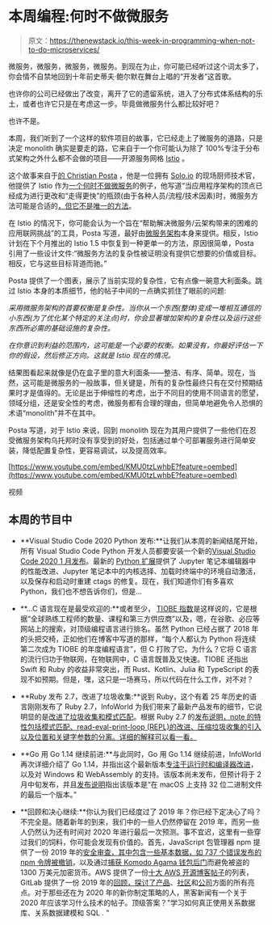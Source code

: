 # 本周编程:何时不做微服务

> 原文：<https://thenewstack.io/this-week-in-programming-when-not-to-do-microservices/>

微服务，微服务，微服务，微服务。到现在为止，你可能已经听过这个词太多了，你会情不自禁地回到十年前史蒂夫·鲍尔默在舞台上唱的“开发者”这首歌。

也许你的公司已经做出了改变，离开了它的遗留系统，进入了分布式体系结构的乐土，或者也许它只是在考虑这一步。毕竟做微服务什么都比较好吧？

也许不是。

本周，我们听到了一个这样的软件项目的故事，它已经走上了微服务的道路，只是决定 monolith 确实是要走的路，它来自于一个你可能认为除了 100%专注于分布式架构之外什么都不会做的项目——开源服务网格 [Istio](https://istio.io/) 。

这个故事来自于[的 Christian Posta](https://www.linkedin.com/in/ceposta/) ，他是一位拥有 [Solo.io](https://www.solo.io/) 的现场厨师技术官，他提供了 Istio 作为[一个何时不做微服务](https://blog.christianposta.com/microservices/istio-as-an-example-of-when-not-to-do-microservices/)的例子，他写道“当应用程序架构的顶点已经成为进行更改和“走得更快”的瓶颈(由于各种人员/流程/技术因素)时，微服务方法可能是合适的[，但它不是唯一的方法](https://blog.christianposta.com/microservices/when-not-to-do-microservices/)。

在 Istio 的情况下，你可能会认为一个旨在“帮助解决微服务/云架构带来的困难的应用联网挑战”的工具，Posta 写道，最好由[微服务架构](/category/microservices/)本身来提供。相反，Istio 计划在下个月推出的 Istio 1.5 中恢复到一种更单一的方法，原因很简单，Posta 引用了一些设计文件:“微服务方法的复杂性被证明没有提供它想要的价值或目标。相反，它与这些目标背道而驰。”

Posta 提供了一个图表，展示了当前实现的复杂性，它有点像一碗意大利面条。跳过 Istio 本身的本质细节，他的帖子中间的一点确实抓住了眼前的问题:

*采用微服务架构的首要权衡是复杂性。当你从一个东西(整体)变成一堆相互通信的小东西(为了优化某个特定的关注点)时，你会显著增加架构的复杂性以及运行这些东西所必需的基础设施的复杂性。*

*在你意识到利益的范围内，这可能是一个必要的权衡。如果没有，你最好评估一下你的假设，然后修正方向。这就是 Istio 现在的情况。*

结果图看起来就像是仍在盒子里的意大利面条——整洁、有序、简单。现在，当然，这可能是微服务的一般故事，但关键是，所有的复杂性最终只有在交付预期结果时才是值得的。无论是出于伸缩性的考虑，出于不同目的使用不同语言的愿望，领域分组，还是安全性的考虑，微服务都有合理的理由，但简单地避免令人恐惧的术语“monolith”并不在其中。

Posta 写道，对于 Istio 来说，回到 monolith 现在为其用户提供了一些他们在忍受微服务架构乌托邦时没有享受到的好处，包括通过单个可部署服务进行简单安装，降低配置复杂性，更容易调试，以及提高效率。

[https://www.youtube.com/embed/KMU0tzLwhbE?feature=oembed](https://www.youtube.com/embed/KMU0tzLwhbE?feature=oembed)

视频

## 本周的节目中

*   **Visual Studio Code 2020 Python 发布:**让我们从本周的新闻结尾开始，所有 Visual Studio Code Python 开发人员都要安装一个新的[Visual Studio Code 2020 1 月发布](https://devblogs.microsoft.com/python/python-in-visual-studio-code-january-2020-release/)。最新的 [Python 扩展](https://marketplace.visualstudio.com/items?itemName=ms-python.python)提供了 Jupyter 笔记本编辑器中的性能改进、Jupyter 笔记本中的内核选择、加载时终端中的环境自动激活，以及保存和启动时重建 ctags 的修复。现在，我们知道你们有多喜欢 Python，我们也不想告诉你们，但是…
*   **…C 语言现在是最受欢迎的:**或者至少， [TIOBE 指数](https://www.tiobe.com/tiobe-index/)是这样说的，它是根据“全球熟练工程师的数量、课程和第三方供应商”以及，嗯，在谷歌、必应等网站上的搜索，对顶级编程语言进行排名。虽然 Python 已经占据了 2018 年的头把交椅，正如他们在博客中写道的那样，“每个人都认为 Python 将连续第二次成为 TIOBE 的年度编程语言”，但 C 打败了它。为什么？它将 C 语言的流行归功于物联网，在物联网中，C 语言既普及又快速。TIOBE 还指出 Swift 和 Ruby 的收益非常突出，而 Rust、Kotlin、Julia 和 TypeScript 的表现不如预期。但是，嘿，这只是一场赛马，所以代码在什么工作，对不对？

*   **Ruby 发布 2.7，改进了垃圾收集:**说到 Ruby，这个有着 25 年历史的语言刚刚发布了 Ruby 2.7，InfoWorld 为我们带来了最新产品发布的细节，它说明显的是[改进了垃圾收集和模式匹配](https://www.infoworld.com/article/3404481/ruby-27-improves-garbage-collection-pattern-matching.html)。根据 Ruby 2.7 的[发布说明，note 的特性包括模式匹配、read-eval-print-loop (REPL)的改进、压缩垃圾收集的引入以及位置和关键字参数的分离。详细的解释可以看一看。](https://www.ruby-lang.org/en/news/2019/12/25/ruby-2-7-0-released/)
*   **Go 用 Go 1.14 继续前进:**与此同时，Go 用 Go 1.14 继续前进，InfoWorld 再次详细介绍了 Go 1.14，并指出这个最新版本[专注于运行时和编译器改进](https://www.infoworld.com/article/3512622/go-114-focuses-on-runtime-compiler.html)，以及对 Windows 和 WebAssembly 的支持。该版本尚未发布，但预计将于 2 月中旬发布，并且[发布说明](https://tip.golang.org/doc/go1.14)指出该版本是“在 macOS 上支持 32 位二进制文件的最后一个版本。”

*   **回顾和决心继续:**你认为我们已经度过了 2019 年？你已经下定决心了吗？不完全是。随着新年的到来，我们中的一些人仍然停留在 2019 年，而另一些人仍然认为还有时间对 2020 年进行最后一次预测。事不宜迟，这里有一些穿过我们的饲料，你可能会发现有价值的。首先，JavaScript 包管理器 npm 提供了一份 2019 年的[安全审查，其中包含一些基本数据，如 737 个错误发布的](https://blog.npmjs.org/post/190109399410/npm-security-2019-in-review) [npm 令牌被撤销](https://blog.npmjs.org/post/182015409750/automated-token-revocation-for-when-you)，以及通过[捕获 Komodo Agama 钱包后门](https://blog.npmjs.org/post/185397814280/plot-to-steal-cryptocurrency-foiled-by-the-npm)而避免被盗的 1300 万美元加密货币。AWS 提供了一份[十大 AWS 开源博客帖子](https://aws.amazon.com/blogs/opensource/top-ten-aws-open-source-blog-posts-in-2019/)的列表，GitLab 提供了一份 2019 年的[回顾，探讨了](https://about.gitlab.com/blog/2020/01/09/2019-year-in-review/)[产品](https://about.gitlab.com/blog/2020/01/09/2019-year-in-review/#product)、[社区](https://about.gitlab.com/blog/2020/01/09/2019-year-in-review/#community)和[公司](https://about.gitlab.com/blog/2020/01/09/2019-year-in-review/#company)方面的所有亮点。对于那些还在为 2020 年的新你制定策略的人，黑客新闻有一个关于 2020 年应该学习什么技术的帖子。顶级答案？"学习如何真正使用关系数据库、关系数据建模和 SQL . "

<svg xmlns:xlink="http://www.w3.org/1999/xlink" viewBox="0 0 68 31" version="1.1"><title>Group</title> <desc>Created with Sketch.</desc></svg>